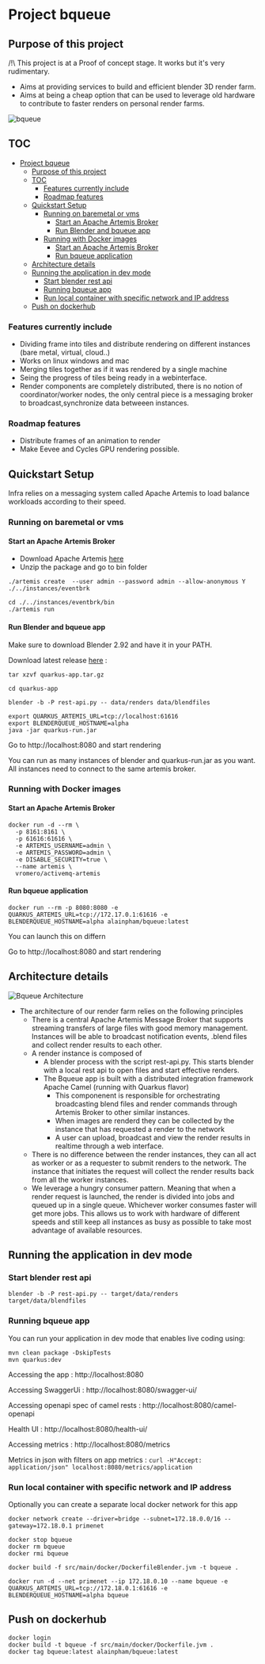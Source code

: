 # Project bqueue

## Purpose of this project

/!\ This project is at a Proof of concept stage. It works but it's very rudimentary.

* Aims at providing services to build and efficient blender 3D render farm.
* Aims at being a cheap option that can be used to leverage old hardware to contribute to faster renders on personal render farms.

![bqueue](assets/screenshot.png)

## TOC

- [Project bqueue](#project-bqueue)
  - [Purpose of this project](#purpose-of-this-project)
  - [TOC](#toc)
    - [Features currently include](#features-currently-include)
    - [Roadmap features](#roadmap-features)
  - [Quickstart Setup](#quickstart-setup)
    - [Running on baremetal or vms](#running-on-baremetal-or-vms)
      - [Start an Apache Artemis Broker](#start-an-apache-artemis-broker)
      - [Run Blender and bqueue app](#run-blender-and-bqueue-app)
    - [Running with Docker images](#running-with-docker-images)
      - [Start an Apache Artemis Broker](#start-an-apache-artemis-broker-1)
      - [Run bqueue application](#run-bqueue-application)
  - [Architecture details](#architecture-details)
  - [Running the application in dev mode](#running-the-application-in-dev-mode)
    - [Start blender rest api](#start-blender-rest-api)
    - [Running bqueue app](#running-bqueue-app)
    - [Run local container with specific network and IP address](#run-local-container-with-specific-network-and-ip-address)
  - [Push on dockerhub](#push-on-dockerhub)


### Features currently include 

* Dividing frame into tiles and distribute rendering on different instances (bare metal, virtual, cloud..)
* Works on linux windows and mac 
* Merging tiles together as if it was rendered by a single machine
* Seing the progress of tiles being ready in a webinterface.
* Render components are completely distributed, there is no notion of coordinator/worker nodes, the only central piece is a messaging broker to broadcast,synchronize data betweeen instances.

### Roadmap features 

* Distribute frames of an animation to render
* Make Eevee and Cycles GPU rendering possible.

##  Quickstart Setup

Infra relies on a messaging system called Apache Artemis to load balance workloads according to their speed.

### Running on baremetal or vms

#### Start an Apache Artemis Broker

* Download Apache Artemis [here](https://activemq.apache.org/components/artemis/download/)
* Unzip the package and go to bin folder

```
./artemis create  --user admin --password admin --allow-anonymous Y ./../instances/eventbrk

cd ./../instances/eventbrk/bin
./artemis run
```

#### Run Blender and bqueue app

Make sure to download Blender 2.92 and have it in your PATH.

Download latest release [here](https://github.com/alainpham/bqueue/releases/download/latest/quarkus-app.tar.gz) : 

```
tar xzvf quarkus-app.tar.gz

cd quarkus-app

blender -b -P rest-api.py -- data/renders data/blendfiles

export QUARKUS_ARTEMIS_URL=tcp://localhost:61616
export BLENDERQUEUE_HOSTNAME=alpha
java -jar quarkus-run.jar

```
Go to http://localhost:8080 and start rendering

You can run as many instances of blender and quarkus-run.jar as you want. All instances need to connect to the same artemis broker.

### Running with Docker images

#### Start an Apache Artemis Broker

```
docker run -d --rm \
  -p 8161:8161 \
  -p 61616:61616 \
  -e ARTEMIS_USERNAME=admin \
  -e ARTEMIS_PASSWORD=admin \
  -e DISABLE_SECURITY=true \
  --name artemis \
  vromero/activemq-artemis
```

#### Run bqueue application

```
docker run --rm -p 8080:8080 -e QUARKUS_ARTEMIS_URL=tcp://172.17.0.1:61616 -e BLENDERQUEUE_HOSTNAME=alpha alainpham/bqueue:latest
```

You can launch this on differn

Go to http://localhost:8080 and start rendering

## Architecture details

![Bqueue Architecture](assets/architecture.png)

* The architecture of our render farm relies on the following principles
  * There is a central Apache Artemis Message Broker that supports streaming transfers of large files with good memory management. Instances will be able to broadcast notification events, .blend files and collect render results to each other.
  * A render instance is composed of
    * A blender process with the script rest-api.py. This starts blender with a local rest api to open files and start effective renders.
    * The Bqueue app is built with a distributed integration framework Apache Camel (running with Quarkus flavor)
      * This componenent is responsible for orchestrating broadcasting blend files and render commands through Artemis Broker to other similar instances.
      * When images are renderd they can be collected by the instance that has requested a render to the network
      * A user can upload, broadcast and view the render results in realtime through a web interface.
  * There is no difference between the render instances, they can all act as worker or as a requester to submit renders to the network. The instance that initiates the request will collect the render results back from all the worker instances.
  * We leverage a hungry consumer pattern. Meaning that when a render request is launched, the render is divided into jobs and queued up in a single queue. Whichever worker consumes faster will get more jobs. This allows us to work with hardware of different speeds and still keep all instances as busy as possible to take most advantage of available resources.

## Running the application in dev mode

### Start blender rest api

```
blender -b -P rest-api.py -- target/data/renders target/data/blendfiles
```

### Running bqueue app

You can run your application in dev mode that enables live coding using:
```
mvn clean package -DskipTests
mvn quarkus:dev
```

Accessing the app : http://localhost:8080

Accessing SwaggerUi : http://localhost:8080/swagger-ui/

Accessing openapi spec of camel rests : http://localhost:8080/camel-openapi

Health UI : http://localhost:8080/health-ui/

Accessing metrics : http://localhost:8080/metrics

Metrics in json with filters on app metrics : `curl -H"Accept: application/json" localhost:8080/metrics/application`


### Run local container with specific network and IP address

Optionally you can create a separate local docker network for this app

```
docker network create --driver=bridge --subnet=172.18.0.0/16 --gateway=172.18.0.1 primenet 
```

```
docker stop bqueue
docker rm bqueue
docker rmi bqueue

docker build -f src/main/docker/DockerfileBlender.jvm -t bqueue .

docker run -d --net primenet --ip 172.18.0.10 --name bqueue -e QUARKUS_ARTEMIS_URL=tcp://172.18.0.1:61616 -e BLENDERQUEUE_HOSTNAME=alpha bqueue

```
## Push on dockerhub

```
docker login
docker build -t bqueue -f src/main/docker/Dockerfile.jvm .
docker tag bqueue:latest alainpham/bqueue:latest
```